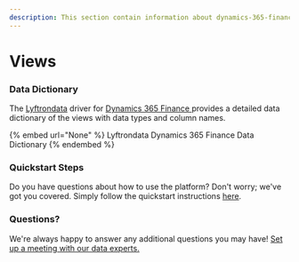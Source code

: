 ```yaml
---
description: This section contain information about dynamics-365-finance connector views information
---
```


# Views

### Data Dictionary

The [Lyftrondata](https://www.lyftrondata.com/) driver for [Dynamics 365 Finance](None/)[ ](https://www.lyftrondata.com/integration/dynamics-365-finance/)provides a detailed data dictionary of the views with data types and column names.

{% embed url="None" %}
Lyftrondata Dynamics 365 Finance Data Dictionary
{% endembed %}

### Quickstart Steps

Do you have questions about how to use the platform? Don't worry; we've got you covered. Simply follow the quickstart instructions [here](../README.md).

### Questions? <a href="#questions" id="questions"></a>

We're always happy to answer any additional questions you may have! [Set up a meeting with our data experts.](https://www.lyftrondata.com/book-a-meeting/)


